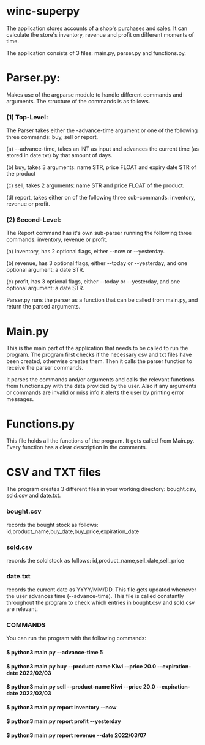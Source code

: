# winc-superpy
 
The application stores accounts of a shop's purchases and sales. It can calculate the store's inventory, revenue and profit on different moments of time.

The application consists of 3 files: main.py, parser.py and functions.py.

# Parser.py:
Makes use of the argparse module to handle different commands and arguments.
The structure of the commands is as follows.

### (1) Top-Level:

The Parser takes either the -advance-time argument or one of the following three commands: buy, sell or report.

(a) --advance-time, takes an INT as input and advances the current time (as stored in date.txt) by that amount of days.

(b) buy, takes 3 arguments: name STR, price FLOAT and expiry date STR of the product 

(c) sell, takes 2 arguments: name STR and price FLOAT of the product.

(d) report, takes either on of the following three sub-commands: inventory, revenue or profit.

### (2) Second-Level:

The Report command has it's own sub-parser running the following three commands: inventory, revenue or profit.

(a) inventory, has 2 optional flags, either --now or --yesterday.

(b) revenue, has 3 optional flags, either --today or --yesterday, and one optional argument: a date STR.

(c) profit, has 3 optional flags, either --today or --yesterday, and one optional argument: a date STR.

Parser.py runs the parser as a function that can be called from main.py, and return the parsed arguments.

# Main.py
This is the main part of the application that needs to be called to run the program. 
The program first checks if the necessary csv and txt files have been created, otherwise creates them.
Then it calls the parser function to receive the parser commands.

It parses the commands and/or arguments and calls the relevant functions from functions.py with the data provided by the user. 
Also if any arguments or commands are invalid or miss info it alerts the user by printing error messages.

# Functions.py
This file holds all the functions of the program. It gets called from Main.py. Every function has a clear description in the comments.

# CSV and TXT files
The program creates 3 different files in your working directory: bought.csv, sold.csv and date.txt.

### bought.csv
records the bought stock as follows:
id,product_name,buy_date,buy_price,expiration_date

### sold.csv
records the sold stock as follows:
id,product_name,sell_date,sell_price

### date.txt
records the current date as YYYY/MM/DD. This file gets updated whenever the user advances time (--advance-time). This file is called constantly throughout the program to check which entries in bought.csv and sold.csv are relevant.

### COMMANDS
You can run the program with the following commands:
#### $ python3 main.py --advance-time 5
#### $ python3 main.py buy --product-name Kiwi --price 20.0 --expiration-date 2022/02/03
#### $ python3 main.py sell --product-name Kiwi --price 20.0 --expiration-date 2022/02/03
#### $ python3 main.py report inventory --now
#### $ python3 main.py report profit --yesterday
#### $ python3 main.py report revenue --date 2022/03/07
